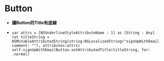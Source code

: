 # Button

* **讓Button的Title有底線**
* ```text
  var attrs = [NSUnderlineStyleAttributeName : 1] as [String : Any]
  let titleString = NSMutableAttributedString(string:NSLocalizedString("signUpWithEmail", comment: ""), attributes:attrs)
  self.signUpWithEmailButton.setAttributedTitle(titleString, for: .normal)
  ```

